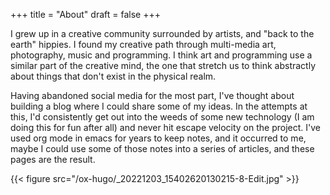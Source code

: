 +++
title = "About"
draft = false
+++

I grew up in a creative community surrounded by artists, and "back to the earth" hippies. I found my creative path
through multi-media art, photography, music and programming. I think art and programming use a similar part of
the creative mind, the one that stretch us to think abstractly about things that don't exist in the physical realm.

Having abandoned social media for the most part, I've thought about building a blog where I could share some of
my ideas. In the attempts at this, I'd consistently get out into the weeds of some new technology (I am doing
this for fun after all) and never hit escape velocity on the project. I've used org mode in emacs for years to keep
notes, and it occurred to me, maybe I could use some of those notes into a series of articles, and these pages are the
result.

{{< figure src="/ox-hugo/_20221203_15402620130215-8-Edit.jpg" >}}
